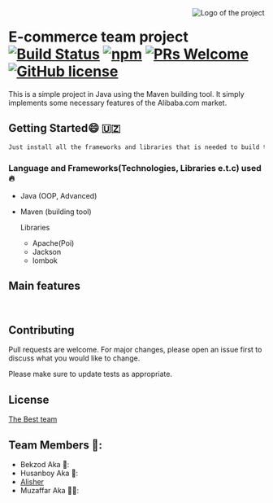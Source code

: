 <img src="./images/logo.sample.png" alt="Logo of the project" align="right">

# E-commerce team project [![Build Status](https://img.shields.io/travis/npm/npm/latest.svg?style=flat-square)](https://travis-ci.org/npm/npm) [![npm](https://img.shields.io/npm/v/npm.svg?style=flat-square)](https://www.npmjs.com/package/npm) [![PRs Welcome](https://img.shields.io/badge/PRs-welcome-brightgreen.svg?style=flat-square)](http://makeapullrequest.com) [![GitHub license](https://img.shields.io/badge/license-MIT-blue.svg?style=flat-square)](https://github.com/your/your-project/blob/master/LICENSE)

This is a simple project in Java using the Maven building tool. It simply implements some necessary features of the Alibaba.com market.

## Getting Started:smile: 🇺🇿

```bash
Just install all the frameworks and libraries that is needed to build the project 
```

### Language and Frameworks(Technologies, Libraries e.t.c)  used :fire:
+ Java (OOP, Advanced)
+ Maven (building tool)

  Libraries
  + Apache(Poi)
  + Jackson
  + lombok

## Main features

```python
 

```

## Contributing
Pull requests are welcome. For major changes, please open an issue first to discuss what you would like to change.

Please make sure to update tests as appropriate.

## License
[The Best team]()
## Team Members 🧔:
+ Bekzod Aka 🧔‍:
+ Husanboy Aka 👦:
+ [Alisher](alisher.kholmirzaev@gmail.com)
+ Muzaffar Aka 👨‍🦱:



